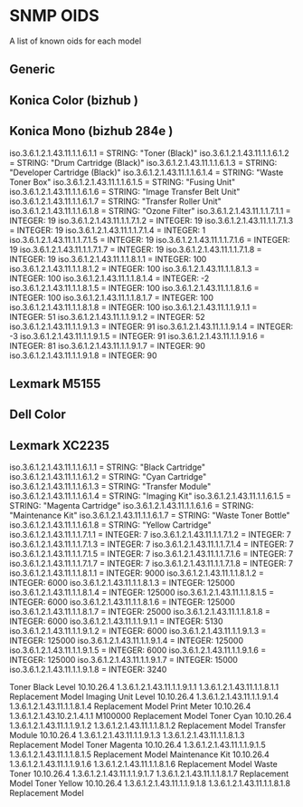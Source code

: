 SNMP OIDS
=========

A list of known oids for each model

Generic
-------


Konica Color (bizhub )
----------------------

Konica Mono (bizhub 284e )
---------------------
iso.3.6.1.2.1.43.11.1.1.6.1.1 = STRING: "Toner (Black)"
iso.3.6.1.2.1.43.11.1.1.6.1.2 = STRING: "Drum Cartridge (Black)"
iso.3.6.1.2.1.43.11.1.1.6.1.3 = STRING: "Developer Cartridge (Black)"
iso.3.6.1.2.1.43.11.1.1.6.1.4 = STRING: "Waste Toner Box"
iso.3.6.1.2.1.43.11.1.1.6.1.5 = STRING: "Fusing Unit"
iso.3.6.1.2.1.43.11.1.1.6.1.6 = STRING: "Image Transfer Belt Unit"
iso.3.6.1.2.1.43.11.1.1.6.1.7 = STRING: "Transfer Roller Unit"
iso.3.6.1.2.1.43.11.1.1.6.1.8 = STRING: "Ozone Filter"
iso.3.6.1.2.1.43.11.1.1.7.1.1 = INTEGER: 19
iso.3.6.1.2.1.43.11.1.1.7.1.2 = INTEGER: 19
iso.3.6.1.2.1.43.11.1.1.7.1.3 = INTEGER: 19
iso.3.6.1.2.1.43.11.1.1.7.1.4 = INTEGER: 1
iso.3.6.1.2.1.43.11.1.1.7.1.5 = INTEGER: 19
iso.3.6.1.2.1.43.11.1.1.7.1.6 = INTEGER: 19
iso.3.6.1.2.1.43.11.1.1.7.1.7 = INTEGER: 19
iso.3.6.1.2.1.43.11.1.1.7.1.8 = INTEGER: 19
iso.3.6.1.2.1.43.11.1.1.8.1.1 = INTEGER: 100
iso.3.6.1.2.1.43.11.1.1.8.1.2 = INTEGER: 100
iso.3.6.1.2.1.43.11.1.1.8.1.3 = INTEGER: 100
iso.3.6.1.2.1.43.11.1.1.8.1.4 = INTEGER: -2
iso.3.6.1.2.1.43.11.1.1.8.1.5 = INTEGER: 100
iso.3.6.1.2.1.43.11.1.1.8.1.6 = INTEGER: 100
iso.3.6.1.2.1.43.11.1.1.8.1.7 = INTEGER: 100
iso.3.6.1.2.1.43.11.1.1.8.1.8 = INTEGER: 100
iso.3.6.1.2.1.43.11.1.1.9.1.1 = INTEGER: 51
iso.3.6.1.2.1.43.11.1.1.9.1.2 = INTEGER: 52
iso.3.6.1.2.1.43.11.1.1.9.1.3 = INTEGER: 91
iso.3.6.1.2.1.43.11.1.1.9.1.4 = INTEGER: -3
iso.3.6.1.2.1.43.11.1.1.9.1.5 = INTEGER: 91
iso.3.6.1.2.1.43.11.1.1.9.1.6 = INTEGER: 81
iso.3.6.1.2.1.43.11.1.1.9.1.7 = INTEGER: 90
iso.3.6.1.2.1.43.11.1.1.9.1.8 = INTEGER: 90

Lexmark M5155
------------



Dell Color
----------

Lexmark XC2235
--------------

iso.3.6.1.2.1.43.11.1.1.6.1.1 = STRING: "Black Cartridge"
iso.3.6.1.2.1.43.11.1.1.6.1.2 = STRING: "Cyan Cartridge"
iso.3.6.1.2.1.43.11.1.1.6.1.3 = STRING: "Transfer Module"
iso.3.6.1.2.1.43.11.1.1.6.1.4 = STRING: "Imaging Kit"
iso.3.6.1.2.1.43.11.1.1.6.1.5 = STRING: "Magenta Cartridge"
iso.3.6.1.2.1.43.11.1.1.6.1.6 = STRING: "Maintenance Kit"
iso.3.6.1.2.1.43.11.1.1.6.1.7 = STRING: "Waste Toner Bottle"
iso.3.6.1.2.1.43.11.1.1.6.1.8 = STRING: "Yellow Cartridge"
iso.3.6.1.2.1.43.11.1.1.7.1.1 = INTEGER: 7
iso.3.6.1.2.1.43.11.1.1.7.1.2 = INTEGER: 7
iso.3.6.1.2.1.43.11.1.1.7.1.3 = INTEGER: 7
iso.3.6.1.2.1.43.11.1.1.7.1.4 = INTEGER: 7
iso.3.6.1.2.1.43.11.1.1.7.1.5 = INTEGER: 7
iso.3.6.1.2.1.43.11.1.1.7.1.6 = INTEGER: 7
iso.3.6.1.2.1.43.11.1.1.7.1.7 = INTEGER: 7
iso.3.6.1.2.1.43.11.1.1.7.1.8 = INTEGER: 7
iso.3.6.1.2.1.43.11.1.1.8.1.1 = INTEGER: 9000
iso.3.6.1.2.1.43.11.1.1.8.1.2 = INTEGER: 6000
iso.3.6.1.2.1.43.11.1.1.8.1.3 = INTEGER: 125000
iso.3.6.1.2.1.43.11.1.1.8.1.4 = INTEGER: 125000
iso.3.6.1.2.1.43.11.1.1.8.1.5 = INTEGER: 6000
iso.3.6.1.2.1.43.11.1.1.8.1.6 = INTEGER: 125000
iso.3.6.1.2.1.43.11.1.1.8.1.7 = INTEGER: 25000
iso.3.6.1.2.1.43.11.1.1.8.1.8 = INTEGER: 6000
iso.3.6.1.2.1.43.11.1.1.9.1.1 = INTEGER: 5130
iso.3.6.1.2.1.43.11.1.1.9.1.2 = INTEGER: 6000
iso.3.6.1.2.1.43.11.1.1.9.1.3 = INTEGER: 125000
iso.3.6.1.2.1.43.11.1.1.9.1.4 = INTEGER: 125000
iso.3.6.1.2.1.43.11.1.1.9.1.5 = INTEGER: 6000
iso.3.6.1.2.1.43.11.1.1.9.1.6 = INTEGER: 125000
iso.3.6.1.2.1.43.11.1.1.9.1.7 = INTEGER: 15000
iso.3.6.1.2.1.43.11.1.1.9.1.8 = INTEGER: 3240

Toner Black Level	10.10.26.4	1.3.6.1.2.1.43.11.1.1.9.1.1	1.3.6.1.2.1.43.11.1.1.8.1.1	Replacement Model
Imaging Unit Level	10.10.26.4	1.3.6.1.2.1.43.11.1.1.9.1.4	1.3.6.1.2.1.43.11.1.1.8.1.4	Replacement Model
Print Meter	10.10.26.4	1.3.6.1.2.1.43.10.2.1.4.1.1	M100000	Replacement Model
Toner Cyan	10.10.26.4	1.3.6.1.2.1.43.11.1.1.9.1.2	1.3.6.1.2.1.43.11.1.1.8.1.2	Replacement Model
Transfer Module	10.10.26.4	1.3.6.1.2.1.43.11.1.1.9.1.3	1.3.6.1.2.1.43.11.1.1.8.1.3	Replacement Model
Toner Magenta	10.10.26.4	1.3.6.1.2.1.43.11.1.1.9.1.5	1.3.6.1.2.1.43.11.1.1.8.1.5	Replacement Model
Maintenance Kit	10.10.26.4	1.3.6.1.2.1.43.11.1.1.9.1.6	1.3.6.1.2.1.43.11.1.1.8.1.6	Replacement Model
Waste Toner	10.10.26.4	1.3.6.1.2.1.43.11.1.1.9.1.7	1.3.6.1.2.1.43.11.1.1.8.1.7	Replacement Model
Toner Yellow	10.10.26.4	1.3.6.1.2.1.43.11.1.1.9.1.8	1.3.6.1.2.1.43.11.1.1.8.1.8	Replacement Model
